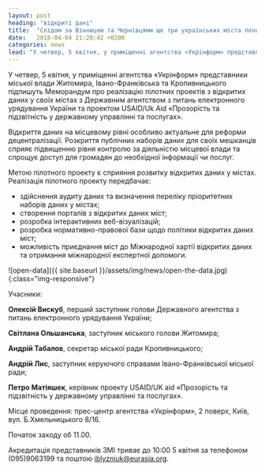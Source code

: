 ```yaml
---
layout: post
heading: "відкриті дані"
title:  "Слідом за Вінницею та Чернівцями ще три українських міста починають відкривати дані для громадян"
date:   2018-04-04 21:20:42 +0200
categories: news
lead: "У четвер, 5 квітня, у приміщенні агентства «Укрінформ» представники міської влади Житомира, Івано-Франківська та Кропивницького підпишуть Меморандум про реалізацію пілотних проектів з відкритих даних у своїх містах з Державним агентством з питань електронного урядування України та проектом USAID/Uk Aid «Прозорість та підзвітність у державному управлінні та послугах»."
---
```


У четвер, 5 квітня, у приміщенні агентства «Укрінформ» представники міської влади Житомира, Івано-Франківська та Кропивницького підпишуть Меморандум про реалізацію пілотних проектів з відкритих даних у своїх містах з Державним агентством з питань електронного урядування України та проектом USAID/Uk Aid «Прозорість та підзвітність у державному управлінні та послугах».

Відкриття даних на місцевому рівні особливо актуальне для реформи децентралізації. Розкриття публічних наборів даних для своїх мешканців сприяє підвищенню рівня контролю за діяльністю місцевої влади та спрощує доступ для громадян до необхідної інформації чи послуг.

Метою пілотного проекту є сприяння розвитку відкритих даних у містах. Реалізація пілотного проекту передбачає:

- здійснення аудиту даних та визначення переліку пріоритетних наборів даних у містах;
- створення порталів з відкритих даних міст;
- розробка інтерактивних веб-візуалізацій;
- розробка нормативно-правової бази щодо політики відкритих даних міст;
- можливість приєднання міст до Міжнародної хартії відкритих даних та отримання міжнародної експертної допомоги.

![open-data]({{ site.baseurl }}/assets/img/news/open-the-data.jpg){:class="img-responsive"}

Учасники:

**Олексій Вискуб**, перший заступник голови Державного агентства з питань електронного урядування України;

**Світлана Ольшанська**, заступник міського голови Житомира;

**Андрій Табалов**, секретар міської ради Кропивницького;

**Андрій Лис**, заступник керуючого справами Івано-Франківської міської ради;

**Петро Матіяшек**, керівник проекту USAID/UK aid «Прозорість та підзвітність у державному управлінні та послугах».

Місце проведення: прес-центр агентства «Укрінформ», 2 поверх, Київ, вул. Б.Хмельницького 8/16.

Початок заходу об 11.00.

Акредитація представників ЗМІ триває до 10:00 5 квітня за телефоном (095)9063199 та поштою iblyzniuk@eurasia.org.